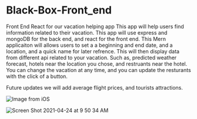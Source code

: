# Black-Box-Front_end
Front End React for our vacation helping app
This app will help users find information related to their vacation. This app will use express and mongoDB for the back end, and react for the front end. 
This Mern applicaiton will allows users to set a a beginning and end date, and a location, and a quick name for later refrence. This will then display data from different api related to your vacation. Such as, predicted weather forecast, hotels near the location you chose, and restruants near the hotel. You can change the vacation at any time, and you can update the resturants with the click of a button. 

Future updates we will add average flight prices, and tourists attractions. 

![Image from iOS](https://user-images.githubusercontent.com/68661954/115960871-042b5180-a4d1-11eb-90cb-e9437e48706d.jpg)


![Screen Shot 2021-04-24 at 9 50 34 AM](https://user-images.githubusercontent.com/68661954/115961031-dc88b900-a4d1-11eb-892c-962ac31c2817.png)
